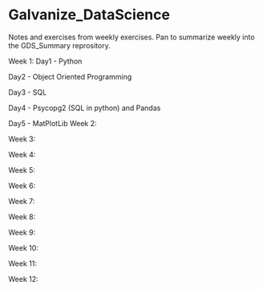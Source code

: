 # Galvanize_DataScience
Notes and exercises from weekly exercises. Pan to summarize weekly into the GDS_Summary reprository. 

Week 1:
  Day1 - Python
  
  Day2 - Object Oriented Programming
  
  Day3 - SQL
  
  Day4 - Psycopg2 (SQL in python) and Pandas
  
  Day5 - MatPlotLib
Week 2:

Week 3:

Week 4:

Week 5:

Week 6:

Week 7:

Week 8:

Week 9:

Week 10:

Week 11:

Week 12:
